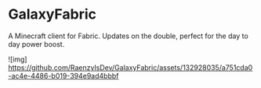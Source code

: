 # GalaxyFabric
A Minecraft client for Fabric. Updates on the double, perfect for the day to day power boost. 

![img] https://github.com/RaenzyIsDev/GalaxyFabric/assets/132928035/a751cda0-ac4e-4486-b019-394e9ad4bbbf


